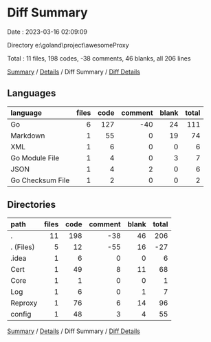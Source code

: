 # Diff Summary

Date : 2023-03-16 02:09:09

Directory e:\\goland\\project\\awesomeProxy

Total : 11 files,  198 codes, -38 comments, 46 blanks, all 206 lines

[Summary](results.md) / [Details](details.md) / Diff Summary / [Diff Details](diff-details.md)

## Languages
| language | files | code | comment | blank | total |
| :--- | ---: | ---: | ---: | ---: | ---: |
| Go | 6 | 127 | -40 | 24 | 111 |
| Markdown | 1 | 55 | 0 | 19 | 74 |
| XML | 1 | 6 | 0 | 0 | 6 |
| Go Module File | 1 | 4 | 0 | 3 | 7 |
| JSON | 1 | 4 | 2 | 0 | 6 |
| Go Checksum File | 1 | 2 | 0 | 0 | 2 |

## Directories
| path | files | code | comment | blank | total |
| :--- | ---: | ---: | ---: | ---: | ---: |
| . | 11 | 198 | -38 | 46 | 206 |
| . (Files) | 5 | 12 | -55 | 16 | -27 |
| .idea | 1 | 6 | 0 | 0 | 6 |
| Cert | 1 | 49 | 8 | 11 | 68 |
| Core | 1 | 1 | 0 | 0 | 1 |
| Log | 1 | 6 | 0 | 1 | 7 |
| Reproxy | 1 | 76 | 6 | 14 | 96 |
| config | 1 | 48 | 3 | 4 | 55 |

[Summary](results.md) / [Details](details.md) / Diff Summary / [Diff Details](diff-details.md)